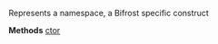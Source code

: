 Represents a namespace, a Bifrost specific construct

**Methods**
[ctor](Bifrost.CodeGeneration.JavaScript.Namespace.ctor)
